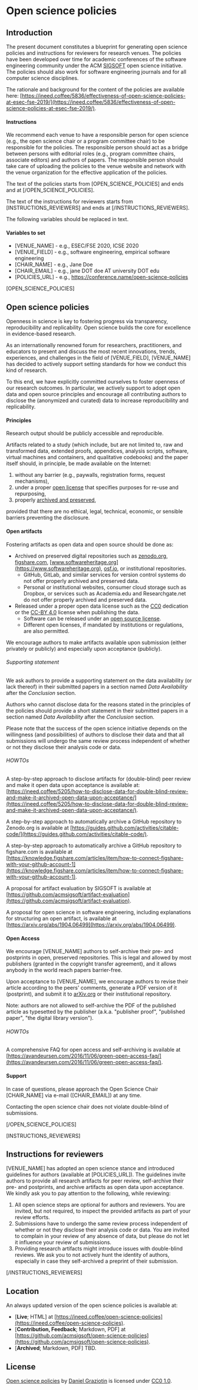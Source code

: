 # Open science policies

## Introduction

The present document constitutes a blueprint for generating open science policies and instructions for reviewers for research venues. The policies have been developed over time for academic conferences of the software engineering community under the ACM [SIGSOFT](https://sigsoft.org) open science initiative. The policies should also work for software engineering journals and for all computer science disciplines.

The rationale and background for the content of the policies are available here: [https://ineed.coffee/5836/effectiveness-of-open-science-policies-at-esec-fse-2019/](https://ineed.coffee/5836/effectiveness-of-open-science-policies-at-esec-fse-2019/).

#### Instructions

We recommend each venue to have a responsible person for open science (e.g., the open science chair or a program committee chair) to be responsible for the policies. The responsible person should act as a bridge between persons with editorial roles (e.g., program committee chairs, associate editors) and authors of papers. The responsible person should take care of uploading the policies to the venue website and network with the venue organization for the effective application of the policies.

The text of the policies starts from [OPEN_SCIENCE_POLICIES] and ends and at [/OPEN_SCIENCE_POLICIES].

The text of the instructions for reviewers starts from [INSTRUCTIONS_REVIEWERS] and ends at [/INSTRUCTIONS_REVIEWERS].

The following variables should be replaced in text.

#### Variables to set

- [VENUE_NAME] - e.g., ESEC/FSE 2020, ICSE 2020
- [VENUE_FIELD] - e.g., software engineering, empirical software engineering
- [CHAIR_NAME] - e.g., Jane Doe
- [CHAIR_EMAIL] - e.g., jane DOT doe AT university DOT edu
- [POLICIES_URL] - e.g., https://conference.name/open-science-policies

[OPEN_SCIENCE_POLICIES]

## Open science policies

Openness in science is key to fostering progress via transparency, reproducibility and replicability. Open science builds the core for excellence in evidence-based research.

As an internationally renowned forum for researchers, practitioners, and educators to present and discuss the most recent innovations, trends, experiences, and challenges in the field of [VENUE_FIELD], [VENUE_NAME] has decided to actively support setting standards for how we conduct this kind of research.

To this end, we have explicitly committed ourselves to foster openness of our research outcomes. In particular, we actively support to adopt open data and open source principles and encourage all contributing authors to disclose the (anonymized and curated) data to increase reproducibility and replicability.

#### Principles

Research output should be publicly accessible and reproducible.

Artifacts related to a study (which include, but are not limited to, raw and transformed data, extended proofs, appendices, analysis scripts, software, virtual machines and containers, and qualitative codebooks) and the paper itself should, in principle, be made available on the Internet:

1. without any barrier (e.g., paywalls, registration forms, request mechanisms),
2. under a proper [open license](https://pantonprinciples.org/) that specifies purposes for re-use and repurposing,
3. properly [archived and preserved](https://en.wikipedia.org/wiki/Research_data_archiving),

provided that there are no ethical, legal, technical, economic, or sensible barriers preventing the disclosure.

#### Open artifacts

Fostering artifacts as open data and open source should be done as:

- Archived on preserved digital repositories such as [zenodo.org](https://zenodo.org), [figshare.com](https://figshare.com), [www.softwareheritage.org](https://www.softwareheritage.org), [osf.io](https://osf.io), or institutional repositories.
	- GitHub, GitLab, and similar services for version control systems do not offer properly archived and preserved data.
	- Personal or institutional websites, consumer cloud storage such as Dropbox, or services such as Academia.edu and Researchgate.net do not offer properly archived and preserved data.
- Released under a proper open data license such as the [CC0](https://creativecommons.org/share-your-work/public-domain/cc0/) dedication or the [CC-BY 4.0](https://creativecommons.org/licenses/by/4.0/) license when publishing the data.
	- Software can be released under an [open source license](https://opensource.org/licenses).
	- Different open licenses, if mandated by institutions or regulations, are also permitted.

We encourage authors to make artifacts available upon submission (either privately or publicly) and especially upon acceptance (publicly).

###### Supporting statement

We ask authors to provide a supporting statement on the data availability (or lack thereof) in their submitted papers in a section named _Data Availability_ after the _Conclusion_ section.

Authors who cannot disclose data for the reasons stated in the principles of the policies should provide a short statement in their submitted papers in a section named _Data Availability_ after the _Conclusion_ section.

​Please note that the success of the open science initiative depends on the willingness (and possibilities) of authors to disclose their data and that all submissions will undergo the same review process independent of whether or not they disclose their analysis code or data.

###### HOWTOs
A step-by-step approach to disclose artifacts for (double-blind) peer review and make it open data upon acceptance is available at: [https://ineed.coffee/5205/how-to-disclose-data-for-double-blind-review-and-make-it-archived-open-data-upon-acceptance/](https://ineed.coffee/5205/how-to-disclose-data-for-double-blind-review-and-make-it-archived-open-data-upon-acceptance/).

A step-by-step approach to automatically archive a GitHub repository to Zenodo.org is available at [https://guides.github.com/activities/citable-code/](https://guides.github.com/activities/citable-code/).

A step-by-step approach to automatically archive a GitHub repository to figshare.com is available at [https://knowledge.figshare.com/articles/item/how-to-connect-figshare-with-your-github-account-1](https://knowledge.figshare.com/articles/item/how-to-connect-figshare-with-your-github-account-1).

A proposal for artifact evaluation by SIGSOFT is available at [https://github.com/acmsigsoft/artifact-evaluation](https://github.com/acmsigsoft/artifact-evaluation).

A proposal for open science in software engineering, including explanations for structuring an open artifact, is available at [https://arxiv.org/abs/1904.06499](https://arxiv.org/abs/1904.06499).

#### Open Access
We encourage [VENUE_NAME] authors to self-archive their pre- and postprints in open, preserved repositories. This is legal and allowed by most publishers (granted in the copyright transfer agreement), and it allows anybody in the world reach papers barrier-free.

Upon acceptance to [VENUE_NAME], we encourage authors to revise their article according to the peers' comments, generate a PDF version of it (postprint), and submit it to [arXiv.org](https://arxiv.org) or their institutional repository.

Note: authors are not allowed to self-archive the PDF of the published article as typesetted by the publisher (a.k.a. "publisher proof", "published paper", "the digital library version").

###### HOWTOs

A comprehensive FAQ for open access and self-archiving is available at [https://avandeursen.com/2016/11/06/green-open-access-faq/](https://avandeursen.com/2016/11/06/green-open-access-faq/).

#### Support

In case of questions, please approach the Open Science Chair [CHAIR_NAME] via e-mail ([CHAIR_EMAIL]) at any time. 

Contacting the open science chair does not violate double-blind of submissions.

[/OPEN_SCIENCE_POLICIES]

[INSTRUCTIONS_REVIEWERS]

## Instructions for reviewers

[VENUE_NAME] has adopted an open science stance and introduced guidelines for authors (available at [POLICIES_URL]). The guidelines invite authors to provide all research artifacts for peer review, self-archive their pre- and postprints, and archive artifacts as open data upon acceptance. We kindly ask you to pay attention to the following, while reviewing:

1. All open science steps are optional for authors and reviewers. 
You are invited, but not required, to inspect the provided artifacts as part of your review efforts.
2. Submissions have to undergo the same review process independent of whether or not they disclose their analysis code or data. 
You are invited to complain in your review of any absence of data, but please do not let it influence your review of submissions.
3. Providing research artifacts might introduce issues with double-blind reviews. 
We ask you to not actively hunt the identity of authors, especially in case they self-archived a preprint of their submission.

[/INSTRUCTIONS_REVIEWERS]

## Location

An always updated version of the open science policies is available at:

- [**Live**; HTML] at [https://ineed.coffee/open-science-policies](https://ineed.coffee/open-science-policies).
- [**Contribution, Feedback**; Markdown, PDF] at [https://github.com/acmsigsoft/open-science-policies](https://github.com/acmsigsoft/open-science-policies).
- [**Archived**; Markdown, PDF] TBD.

## License

[Open science policies](https://ineed.coffee/open-science-policies) by [Daniel Graziotin](https://ineed.coffee) is licensed under [CC0 1.0](https://creativecommons.org/publicdomain/zero/1.0/).